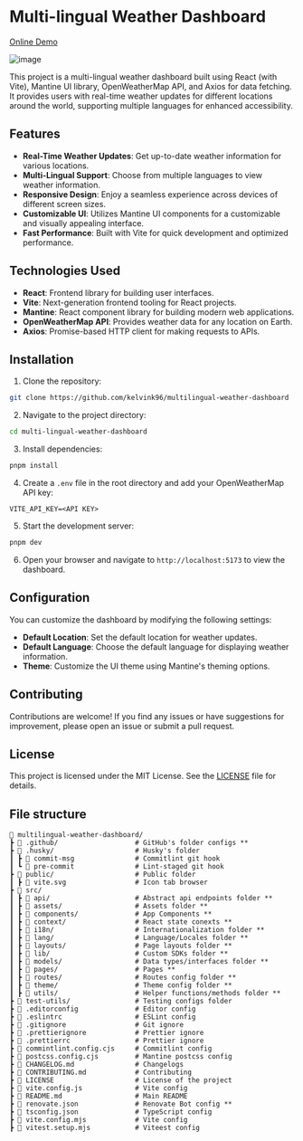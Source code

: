 # Multi-lingual Weather Dashboard

[Online Demo](https://multilingual-weather-dashboard-coral.vercel.app/)

![image](https://github.com/kelvink96/multilingual-weather-dashboard/assets/26582923/848ad586-e601-4c53-9bfa-8fc9b1c2b423)

This project is a multi-lingual weather dashboard built using React (with Vite), Mantine UI library, OpenWeatherMap API, and Axios for data fetching. It provides users with real-time weather updates for different locations around the world, supporting multiple languages for enhanced accessibility.

## Features

-   **Real-Time Weather Updates**: Get up-to-date weather information for various locations.
-   **Multi-Lingual Support**: Choose from multiple languages to view weather information.
-   **Responsive Design**: Enjoy a seamless experience across devices of different screen sizes.
-   **Customizable UI**: Utilizes Mantine UI components for a customizable and visually appealing interface.
-   **Fast Performance**: Built with Vite for quick development and optimized performance.

## Technologies Used

-   **React**: Frontend library for building user interfaces.
-   **Vite**: Next-generation frontend tooling for React projects.
-   **Mantine**: React component library for building modern web applications.
-   **OpenWeatherMap API**: Provides weather data for any location on Earth.
-   **Axios**: Promise-based HTTP client for making requests to APIs.

## Installation

1. Clone the repository:

```bash
git clone https://github.com/kelvink96/multilingual-weather-dashboard
```

2. Navigate to the project directory:

```bash
cd multi-lingual-weather-dashboard
```

3. Install dependencies:

```bash
pnpm install
```

4. Create a `.env` file in the root directory and add your OpenWeatherMap API key:

```plaintext
VITE_API_KEY=<API KEY>
```

5. Start the development server:

```bash
pnpm dev
```

6. Open your browser and navigate to `http://localhost:5173` to view the dashboard.

## Configuration

You can customize the dashboard by modifying the following settings:

-   **Default Location**: Set the default location for weather updates.
-   **Default Language**: Choose the default language for displaying weather information.
-   **Theme**: Customize the UI theme using Mantine's theming options.

## Contributing

Contributions are welcome! If you find any issues or have suggestions for improvement, please open an issue or submit a pull request.

## License

This project is licensed under the MIT License. See the [LICENSE](https://github.com/kelvink96/multilingual-weather-dashboard/blob/master/LICENSE) file for details.

## File structure

```files
📂 multilingual-weather-dashboard/
┣ 📂 .github/                   # GitHub's folder configs **
┣ 📂 .husky/                    # Husky's folder
┃ ┣ 📃 commit-msg               # Commitlint git hook
┃ ┗ 📃 pre-commit               # Lint-staged git hook
┣ 📂 public/                    # Public folder
┃ ┣ 📃 vite.svg                 # Icon tab browser
┣ 📂 src/
┃ ┣ 📂 api/                     # Abstract api endpoints folder **
┃ ┣ 📂 assets/                  # Assets folder **
┃ ┣ 📂 components/              # App Components **
┃ ┣ 📂 context/                 # React state conexts **
┃ ┣ 📂 i18n/                    # Internationalization folder **
┃ ┣ 📂 lang/                    # Language/Locales folder **
┃ ┣ 📂 layouts/                 # Page layouts folder **
┃ ┣ 📂 lib/                     # Custom SDKs folder **
┃ ┣ 📂 models/                  # Data types/interfaces folder **
┃ ┣ 📂 pages/                   # Pages **
┃ ┣ 📂 routes/                  # Routes config folder **
┃ ┣ 📂 theme/                   # Theme config folder **
┃ ┣ 📂 utils/                   # Helper functions/methods folder **
┣ 📂 test-utils/                # Testing configs folder
┣ 📃 .editorconfig              # Editor config
┣ 📃 .eslintrc                  # ESLint config
┣ 📃 .gitignore                 # Git ignore
┣ 📃 .prettierignore            # Prettier ignore
┣ 📃 .prettierrc                # Prettier ignore
┣ 📃 commintlint.config.cjs     # Commitlint config
┣ 📃 postcss.config.cjs         # Mantine postcss config
┣ 📃 CHANGELOG.md               # Changelogs
┣ 📃 CONTRIBUTING.md            # Contributing
┣ 📃 LICENSE                    # License of the project
┣ 📃 vite.config.js             # Vite config
┣ 📃 README.md                  # Main README
┣ 📃 renovate.json              # Renovate Bot config **
┣ 📃 tsconfig.json              # TypeScript config
┣ 📃 vite.config.mjs            # Vite config
┣ 📃 vitest.setup.mjs           # Viteest config
```
